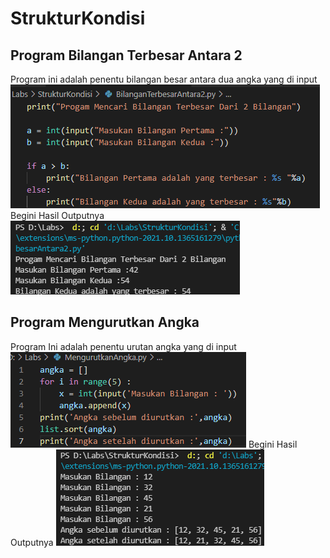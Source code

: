 # StrukturKondisi
## Program Bilangan Terbesar Antara 2
Program ini adalah penentu bilangan besar antara dua angka yang di input
![Gambar](Foto/SS1.png)
Begini Hasil Outputnya
![Gambar](Foto/SS2.png)
## Program Mengurutkan Angka
Program Ini adalah penentu urutan angka yang di input
![Gambar](Foto/SS3.png)
Begini Hasil Outputnya
![Gambar](Foto/SS4.png)
